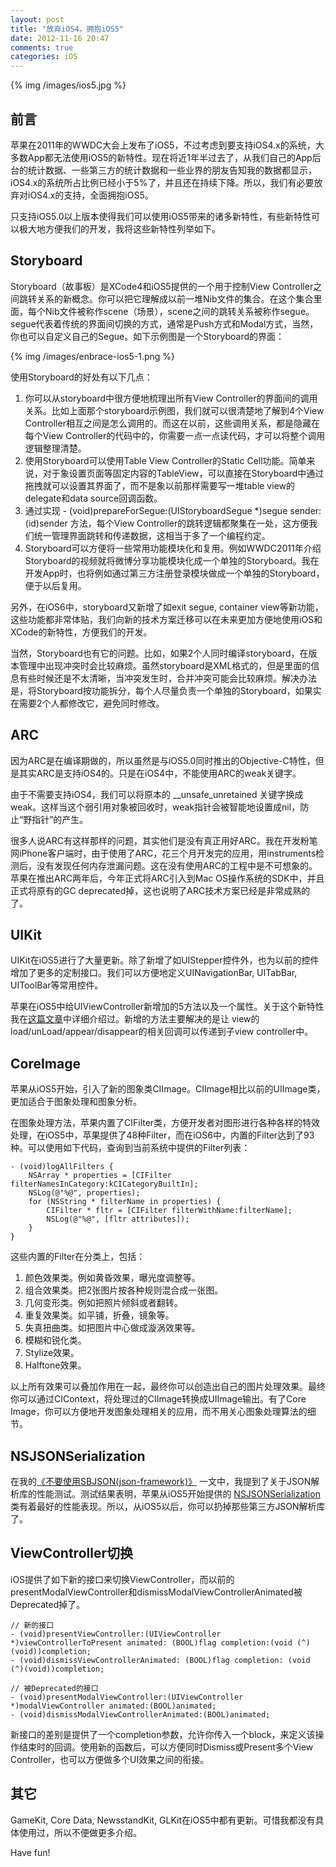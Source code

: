 ```yaml
---
layout: post
title: "放弃iOS4，拥抱iOS5"
date: 2012-11-16 20:47
comments: true
categories: iOS
---
```


{% img /images/ios5.jpg %}

## 前言
苹果在2011年的WWDC大会上发布了iOS5，不过考虑到要支持iOS4.x的系统，大多数App都无法使用iOS5的新特性。现在将近1年半过去了，从我们自己的App后台的统计数据、一些第三方的统计数据和一些业界的朋友告知我的数据都显示，iOS4.x的系统所占比例已经小于5%了，并且还在持续下降。所以，我们有必要放弃对iOS4.x的支持，全面拥抱iOS5。

只支持iOS5.0以上版本使得我们可以使用iOS5带来的诸多新特性，有些新特性可以极大地方便我们的开发，我将这些新特性列举如下。

<!-- more -->

## Storyboard

Storyboard（故事板）是XCode4和iOS5提供的一个用于控制View Controller之间跳转关系的新概念。你可以把它理解成以前一堆Nib文件的集合。在这个集合里面，每个Nib文件被称作scene（场景），scene之间的跳转关系被称作segue。segue代表着传统的界面间切换的方式，通常是Push方式和Modal方式，当然，你也可以自定义自己的Segue。如下示例图是一个Storyboard的界面：

{% img /images/enbrace-ios5-1.png %}

使用Storyboard的好处有以下几点：

 1. 你可以从storyboard中很方便地梳理出所有View Controller的界面间的调用关系。比如上面那个storyboard示例图，我们就可以很清楚地了解到4个View Controller相互之间是怎么调用的。而这在以前，这些调用关系，都是隐藏在每个View Controller的代码中的，你需要一点一点读代码，才可以将整个调用逻辑整理清楚。
 2. 使用Storyboard可以使用Table View Controller的Static Cell功能。简单来说，对于象设置页面等固定内容的TableView，可以直接在Storyboard中通过拖拽就可以设置其界面了，而不是象以前那样需要写一堆table view的delegate和data source回调函数。
 3. 通过实现 - (void)prepareForSegue:(UIStoryboardSegue *)segue sender:(id)sender 方法，每个View Controller的跳转逻辑都聚集在一处，这方便我们统一管理界面跳转和传递数据，这相当于多了一个编程约定。
 4. Storyboard可以方便将一些常用功能模块化和复用。例如WWDC2011年介绍Storyboard的视频就将微博分享功能模块化成一个单独的Storyboard。我在开发App时，也将例如通过第三方注册登录模块做成一个单独的Storyboard，便于以后复用。

另外，在iOS6中，storyboard又新增了如exit segue, container view等新功能，这些功能都非常体贴，我们向新的技术方案迁移可以在未来更加方便地使用iOS和XCode的新特性，方便我们的开发。

当然，Storyboard也有它的问题。比如，如果2个人同时编译storyboard，在版本管理中出现冲突时会比较麻烦。虽然storyboard是XML格式的，但是里面的信息有些时候还是不太清晰，当冲突发生时，合并冲突可能会比较麻烦。解决办法是，将Storyboard按功能拆分，每个人尽量负责一个单独的Storyboard，如果实在需要2个人都修改它，避免同时修改。

## ARC

因为ARC是在编译期做的，所以虽然是与iOS5.0同时推出的Objective-C特性，但是其实ARC是支持iOS4的。只是在iOS4中，不能使用ARC的weak关键字。

由于不需要支持iOS4，我们可以将原本的 __unsafe_unretained 关键字换成weak。这样当这个弱引用对象被回收时，weak指针会被智能地设置成nil，防止“野指针”的产生。

很多人说ARC有这样那样的问题，其实他们是没有真正用好ARC。我在开发粉笔网iPhone客户端时，由于使用了ARC，花三个月开发完的应用，用instruments检测后，没有发现任何内存泄漏问题。这在没有使用ARC的工程中是不可想象的。苹果在推出ARC两年后，今年正式将ARC引入到Mac OS操作系统的SDK中，并且正式将原有的GC deprecated掉，这也说明了ARC技术方案已经是非常成熟的了。

## UIKit

UIKit在iOS5进行了大量更新。除了新增了如UIStepper控件外，也为以前的控件增加了更多的定制接口。我们可以方便地定义UINavigationBar, UITabBar, UIToolBar等常用控件。

苹果在iOS5中给UIViewController新增加的5方法以及一个属性。关于这个新特性我在[这篇文章](/2012/02/06/new-methods-in-uiviewcontroller-of-ios5/)中详细介绍过。新增的方法主要解决的是让 view的load/unLoad/appear/disappear的相关回调可以传递到子view controller中。

## CoreImage

苹果从iOS5开始，引入了新的图象类CIImage。CIImage相比以前的UIImage类，更加适合于图象处理和图象分析。

在图象处理方法，苹果内置了CIFilter类，方便开发者对图形进行各种各样的特效处理，在iOS5中，苹果提供了48种Filter，而在iOS6中，内置的Filter达到了93种。可以使用如下代码，查询到当前系统中提供的Filter列表：

``` objc
- (void)logAllFilters {
    NSArray * properties = [CIFilter filterNamesInCategory:kCICategoryBuiltIn];
    NSLog(@"%@", properties);
    for (NSString * filterName in properties) {
        CIFilter * fltr = [CIFilter filterWithName:filterName];
        NSLog(@"%@", [fltr attributes]);
    }
}
```

这些内置的Filter在分类上，包括：

 1. 颜色效果类。例如黄昏效果，曝光度调整等。
 2. 组合效果类。把2张图片按各种规则混合成一张图。
 3. 几何变形类。例如把照片倾斜或者翻转。
 4. 重复效果类。如平铺，折叠，镜象等。
 5. 失真扭曲类。如把图片中心做成漩涡效果等。
 6. 模糊和锐化类。
 7. Stylize效果。
 8. Halftone效果。

以上所有效果可以叠加作用在一起，最终你可以创造出自己的图片处理效果。最终你可以通过CIContext，将处理过的CIImage转换成UIImage输出。有了Core Image，你可以方便地开发图象处理相关的应用，而不用关心图象处理算法的细节。

##  NSJSONSerialization
在我的[《不要使用SBJSON(json-framework)》](/2012/05/05/do-not-use-sbjson/) 一文中，我提到了关于JSON解析库的性能测试。测试结果表明，苹果从iOS5开始提供的 [NSJSONSerialization](http://developer.apple.com/library/ios/#documentation/Foundation/Reference/NSJSONSerialization_Class/Reference/Reference.html#//apple_ref/doc/uid/TP40010946) 类有着最好的性能表现。所以，从iOS5以后，你可以扔掉那些第三方JSON解析库了。

##  ViewController切换
iOS提供了如下新的接口来切换ViewController，而以前的presentModalViewController和dismissModalViewControllerAnimated被Deprecated掉了。

``` objc
// 新的接口
- (void)presentViewController:(UIViewController *)viewControllerToPresent animated: (BOOL)flag completion:(void (^)(void))completion;
- (void)dismissViewControllerAnimated: (BOOL)flag completion: (void (^)(void))completion;

// 被Deprecated的接口
- (void)presentModalViewController:(UIViewController *)modalViewController animated:(BOOL)animated;
- (void)dismissModalViewControllerAnimated:(BOOL)animated;
```

新接口的差别是提供了一个completion参数，允许你传入一个block，来定义该操作结束时的回调。使用新的函数后，可以方便同时Dismiss或Present多个View Controller，也可以方便做多个UI效果之间的衔接。

## 其它
GameKit, Core Data, NewsstandKit, GLKit在iOS5中都有更新。可惜我都没有具体使用过，所以不便做更多介绍。

Have fun!
